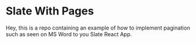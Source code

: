 # Slate With Pages
Hey, this is a repo containing an example of how to implement pagination such as seen on MS Word to you Slate React App.
